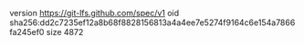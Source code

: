 version https://git-lfs.github.com/spec/v1
oid sha256:dd2c7235ef12a8b68f8828156813a4a4ee7e5274f9164c6e154a7866fa245ef0
size 4872
